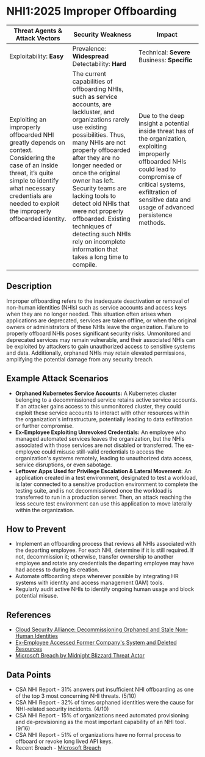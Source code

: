 # NHI1:2025 Improper Offboarding

| Threat Agents & Attack Vectors                    | Security Weakness                                                                                          | Impact                                         |
|---------------------------------------------------|-------------------------------------------------------------------------------------------------------------|------------------------------------------------|
| Exploitability: **Easy**            | Prevalence: **Widespread**<br>Detectability: **Hard**                       | Technical: **Severe**<br>Business: **Specific**     |
| Exploiting an improperly offboarded NHI greatly depends on context. Considering the case of an inside threat, it’s quite simple to identify what necessary credentials are needed to exploit the improperly offboarded identity. | The current capabilities of offboarding NHIs, such as service accounts, are lackluster, and organizations rarely use existing possibilities. Thus, many NHIs are not properly offboarded after they are no longer needed or once the original owner has left.<br>Security teams are lacking tools to detect old NHIs that were not properly offboarded. Existing techniques of detecting such NHIs rely on incomplete information that takes a long time to compile.      | Due to the deep insight a potential inside threat has of the organization, exploiting improperly offboarded NHIs could lead to compromise of critical systems, exfiltration of sensitive data and usage of advanced persistence methods. |

## Description
Improper offboarding refers to the inadequate deactivation or removal of non-human identities (NHIs) such as service accounts and access keys when they are no longer needed. This situation often arises when applications are deprecated, services are taken offline, or when the original owners or administrators of these NHIs leave the organization. Failure to properly offboard NHIs poses significant security risks. Unmonitored and deprecated services may remain vulnerable, and their associated NHIs can be exploited by attackers to gain unauthorized access to sensitive systems and data. Additionally, orphaned NHIs may retain elevated permissions, amplifying the potential damage from any security breach.

## Example Attack Scenarios
- **Orphaned Kubernetes Service Accounts:** A Kubernetes cluster belonging to a decommissioned service retains active service accounts. If an attacker gains access to this unmonitored cluster, they could exploit these service accounts to interact with other resources within the organization's infrastructure, potentially leading to data exfiltration or further compromise.
- **Ex-Employee Exploiting Unrevoked Credentials:** An employee who managed automated services leaves the organization, but the NHIs associated with those services are not disabled or transferred. The ex-employee could misuse still-valid credentials to access the organization's systems remotely, leading to unauthorized data access, service disruptions, or even sabotage.
- **Leftover Apps Used for Privilege Escalation & Lateral Movement:** An application created in a test environment, designated to test a workload, is later connected to a sensitive production environment to complete the testing suite, and is not decommissioned once the workload is transferred to run in a production server. Then, an attack reaching the less secure test environment can use this application to move laterally within the organization.

## How to Prevent
- Implement an offboarding process that reviews all NHIs associated with the departing employee. For each NHI, determine if it is still required. If not, decommission it; otherwise, transfer ownership to another employee and rotate any credentials the departing employee may have had access to during its creation.
- Automate offboarding steps wherever possible by integrating HR systems with identity and access management (IAM) tools.
- Regularly audit active NHIs to identify ongoing human usage and block potential misuse.

## References
- [Cloud Security Alliance: Decommissioning Orphaned and Stale Non-Human Identities](https://cloudsecurityalliance.org/blog/2024/06/03/decommissioning-orphaned-and-stale-non-human-identities)
- [Ex-Employee Accessed Former Company's System and Deleted Resources](https://www.channelnewsasia.com/singapore/former-employee-hack-ncs-delete-virtual-servers-quality-testing-4402141)
- [Microsoft Breach by Midnight Blizzard Threat Actor](https://msrc.microsoft.com/blog/2024/01/microsoft-actions-following-attack-by-nation-state-actor-midnight-blizzard/)

## Data Points
- CSA NHI Report - 31% answers put insufficient NHI offboarding as one of the top 3 most concerning NHI threats. (5/10)
- CSA NHI Report - 32% of times orphaned identities were the cause for NHI-related security incidents. (4/10)
- CSA NHI Report - 15% of organizations need automated provisioning and de-provisioning as the most important capability of an NHI tool. (9/16)
- CSA NHI Report - 51% of organizations have no formal process to offboard or revoke long lived API keys.
- Recent Breach - [Microsoft Breach](https://medium.com/@ronilichtman/how-to-protect-yourself-from-the-microsoft-oauth-attack-powershell-scripts-included-71b398034b8d)
